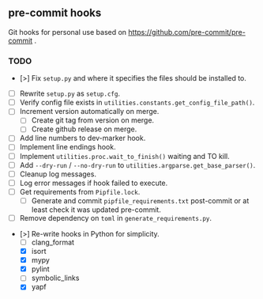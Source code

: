 ## pre-commit hooks

Git hooks for personal use based on https://github.com/pre-commit/pre-commit .

### TODO

- [>] Fix `setup.py` and where it specifies the files should be installed to.
- [ ] Rewrite `setup.py` as `setup.cfg`.
- [ ] Verify config file exists in `utilities.constants.get_config_file_path()`.
- [ ] Increment version automatically on merge.
    - [ ] Create git tag from version on merge.
    - [ ] Create github release on merge.
- [ ] Add line numbers to dev-marker hook.
- [ ] Implement line endings hook.
- [ ] Implement `utilities.proc.wait_to_finish()` waiting and TO kill.
- [ ] Add `--dry-run` / `--no-dry-run` to `utilities.argparse.get_base_parser()`.
- [ ] Cleanup log messages.
- [ ] Log error messages if hook failed to execute.
- [ ] Get requirements from `Pipfile.lock`.
    - [ ] Generate and commit `pipfile_requirements.txt` post-commit or at least check it was updated pre-commit.
- [ ] Remove dependency on `toml` in `generate_requirements.py`.
- [>] Re-write hooks in Python for simplicity.
    - [ ] clang_format
    - [x] isort
    - [x] mypy
    - [x] pylint
    - [ ] symbolic_links
    - [x] yapf
